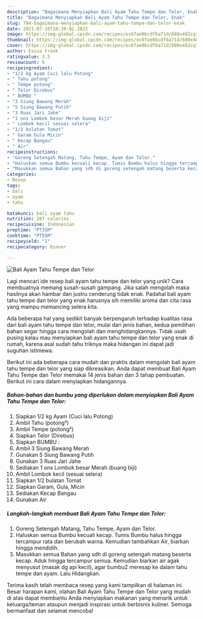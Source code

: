 ```yaml
---
description: "Bagaimana Menyiapkan Bali Ayam Tahu Tempe dan Telor, Enak"
title: "Bagaimana Menyiapkan Bali Ayam Tahu Tempe dan Telor, Enak"
slug: 784-bagaimana-menyiapkan-bali-ayam-tahu-tempe-dan-telor-enak
date: 2021-07-16T10:39:02.282Z
image: https://img-global.cpcdn.com/recipes/ec6fae0bcdf6a71d/680x482cq70/bali-ayam-tahu-tempe-dan-telor-foto-resep-utama.jpg
thumbnail: https://img-global.cpcdn.com/recipes/ec6fae0bcdf6a71d/680x482cq70/bali-ayam-tahu-tempe-dan-telor-foto-resep-utama.jpg
cover: https://img-global.cpcdn.com/recipes/ec6fae0bcdf6a71d/680x482cq70/bali-ayam-tahu-tempe-dan-telor-foto-resep-utama.jpg
author: Essie Frank
ratingvalue: 3.5
reviewcount: 6
recipeingredient:
- "1/2 kg Ayam Cuci lalu Potong"
- " Tahu potong"
- " Tempe potong"
- " Telor Direbus"
- " BUMBU "
- "3 Siung Bawang Merah"
- "5 Siung Bawang Putih"
- "3 Ruas Jari Jahe"
- "1 ons Lombok besar Merah buang biji"
- " Lombok kecil sesuai selera"
- "1/2 bulatan Tomat"
- " Garam Gula Micin"
- " Kecap Bangau"
- " Air"
recipeinstructions:
- "Goreng Setengah Matang, Tahu Tempe, Ayam dan Telor."
- "Haluskan semua Bumbu kecuali kecap. Tumis Bumbu halus hingga tercampur rata dan berubah warna. Kemudian tambahkan Air, biarkan hingga mendidih."
- "Masukkan semua Bahan yang sdh di goreng setengah matang beserta kecap. Aduk hingga tercampur semua. Kemudian biarkan air agak menyusut (masak dg api kecil), agar bumbu2 meresap ke dalam tahu tempe dan ayam. Lalu Hidangkan."
categories:
- Resep
tags:
- bali
- ayam
- tahu

katakunci: bali ayam tahu 
nutrition: 267 calories
recipecuisine: Indonesian
preptime: "PT35M"
cooktime: "PT55M"
recipeyield: "1"
recipecategory: Dinner

---
```



![Bali Ayam Tahu Tempe dan Telor](https://img-global.cpcdn.com/recipes/ec6fae0bcdf6a71d/680x482cq70/bali-ayam-tahu-tempe-dan-telor-foto-resep-utama.jpg)

Lagi mencari ide resep bali ayam tahu tempe dan telor yang unik? Cara membuatnya memang susah-susah gampang. Jika salah mengolah maka hasilnya akan hambar dan justru cenderung tidak enak. Padahal bali ayam tahu tempe dan telor yang enak harusnya sih memiliki aroma dan cita rasa yang mampu memancing selera kita.



Ada beberapa hal yang sedikit banyak berpengaruh terhadap kualitas rasa dari bali ayam tahu tempe dan telor, mulai dari jenis bahan, kedua pemilihan bahan segar hingga cara mengolah dan menghidangkannya. Tidak usah pusing kalau mau menyiapkan bali ayam tahu tempe dan telor yang enak di rumah, karena asal sudah tahu triknya maka hidangan ini dapat jadi suguhan istimewa.


Berikut ini ada beberapa cara mudah dan praktis dalam mengolah bali ayam tahu tempe dan telor yang siap dikreasikan. Anda dapat membuat Bali Ayam Tahu Tempe dan Telor memakai 14 jenis bahan dan 3 tahap pembuatan. Berikut ini cara dalam menyiapkan hidangannya.

<!--inarticleads1-->

##### Bahan-bahan dan bumbu yang diperlukan dalam menyiapkan Bali Ayam Tahu Tempe dan Telor:

1. Siapkan 1/2 kg Ayam (Cuci lalu Potong)
1. Ambil  Tahu (potong²)
1. Ambil  Tempe (potong²)
1. Siapkan  Telor (Direbus)
1. Siapkan  BUMBU :
1. Ambil 3 Siung Bawang Merah
1. Gunakan 5 Siung Bawang Putih
1. Gunakan 3 Ruas Jari Jahe
1. Sediakan 1 ons Lombok besar Merah (buang biji)
1. Ambil  Lombok kecil (sesuai selera)
1. Siapkan 1/2 bulatan Tomat
1. Siapkan  Garam, Gula, Micin
1. Sediakan  Kecap Bangau
1. Gunakan  Air




<!--inarticleads2-->

##### Langkah-langkah membuat Bali Ayam Tahu Tempe dan Telor:

1. Goreng Setengah Matang, Tahu Tempe, Ayam dan Telor.
1. Haluskan semua Bumbu kecuali kecap. Tumis Bumbu halus hingga tercampur rata dan berubah warna. Kemudian tambahkan Air, biarkan hingga mendidih.
1. Masukkan semua Bahan yang sdh di goreng setengah matang beserta kecap. Aduk hingga tercampur semua. Kemudian biarkan air agak menyusut (masak dg api kecil), agar bumbu2 meresap ke dalam tahu tempe dan ayam. Lalu Hidangkan.




Terima kasih telah membaca resep yang kami tampilkan di halaman ini. Besar harapan kami, olahan Bali Ayam Tahu Tempe dan Telor yang mudah di atas dapat membantu Anda menyiapkan makanan yang menarik untuk keluarga/teman ataupun menjadi inspirasi untuk berbisnis kuliner. Semoga bermanfaat dan selamat mencoba!
